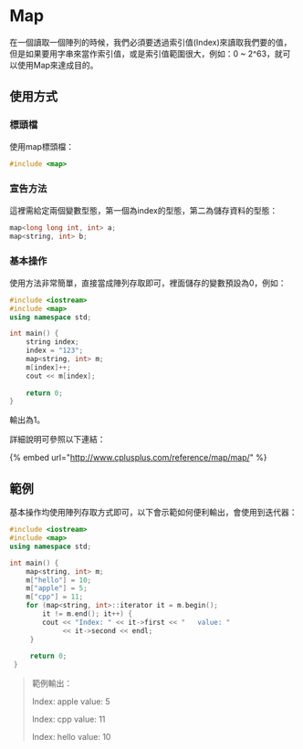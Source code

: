 # Map

在一個讀取一個陣列的時候，我們必須要透過索引值\(Index\)來讀取我們要的值，但是如果要用字串來當作索引值，或是索引值範圍很大，例如：0 ~ 2^63，就可以使用Map來達成目的。

## 使用方式

### 標頭檔

使用map標頭檔：

```cpp
#include <map>
```

### 宣告方法

這裡需給定兩個變數型態，第一個為index的型態，第二為儲存資料的型態：

```cpp
map<long long int, int> a;
map<string, int> b;
```

### 基本操作

使用方法非常簡單，直接當成陣列存取即可，裡面儲存的變數預設為0，例如：

```cpp
#include <iostream>
#include <map>
using namespace std;

int main() {
    string index;
    index = "123";
    map<string, int> m;
    m[index]++;
    cout << m[index];
    
    return 0;
}
```

輸出為1。

詳細說明可參照以下連結：

{% embed url="http://www.cplusplus.com/reference/map/map/" %}

## 範例

基本操作均使用陣列存取方式即可，以下會示範如何便利輸出，會使用到迭代器：

```cpp
#include <iostream>
#include <map>
using namespace std;

int main() {
    map<string, int> m;
    m["hello"] = 10;
    m["apple"] = 5;
    m["cpp"] = 11;
    for (map<string, int>::iterator it = m.begin();
        it != m.end(); it++) {
        cout << "Index: " << it->first << "   value: "
             << it->second << endl;
     }
     
     return 0;
 }
```

> 範例輸出：
>
> Index: apple value: 5
>
> Index: cpp value: 11
>
> Index: hello value: 10



